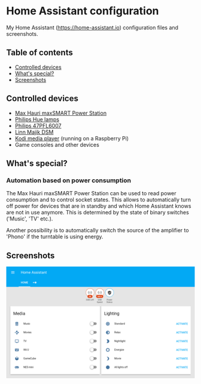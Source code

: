 # Home Assistant configuration

My Home Assistant (https://home-assistant.io) configuration files and screenshots.


## Table of contents

* [Controlled devices](#controlled-devices)
* [What's special?](#whats-special)
* [Screenshots](#screenshots)


## Controlled devices

* [Max Hauri maxSMART Power Station](http://www.maxsmart.ch/de/produkte-de/power-station-de.html)
* [Philips Hue lamps](http://www2.meethue.com/de-ch/productdetail/philips-hue-white-and-color-ambiance-starter-kit-a19)
* [Philips 47PFL6007](http://www.mea.philips.com/c-p/47PFL6007H_12/6000-series-smart-led-tv-with-ambilight-spectra-2-and-pixel-precise-hd#see-all-benefits)
* [Linn Majik DSM](https://linn.co.uk/hifi-separates/network-music-players/majik)
* [Kodi media player](https://kodi.tv/) (running on a Raspberry Pi)
* Game consoles and other devices


## What's special?

### Automation based on power consumption

The Max Hauri maxSMART Power Station can be used to read power consumption and to control socket states. This allows to automatically turn off power for devices that are in standby and which Home Assistant knows are not in use anymore. This is determined by the state of binary switches ('Music', 'TV' etc.).

Another possibility is to automatically switch the source of the amplifier to 'Phono' if the turntable is using energy.


## Screenshots

![Screenshot 1](images/ha01.png)

